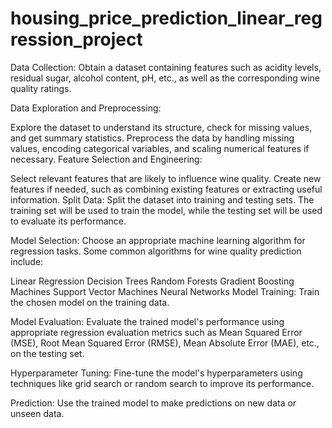 # housing_price_prediction_linear_regression_project
Data Collection: Obtain a dataset containing features such as acidity levels, residual sugar, alcohol content, pH, etc., as well as the corresponding wine quality ratings.

Data Exploration and Preprocessing:

Explore the dataset to understand its structure, check for missing values, and get summary statistics.
Preprocess the data by handling missing values, encoding categorical variables, and scaling numerical features if necessary.
Feature Selection and Engineering:

Select relevant features that are likely to influence wine quality.
Create new features if needed, such as combining existing features or extracting useful information.
Split Data: Split the dataset into training and testing sets. The training set will be used to train the model, while the testing set will be used to evaluate its performance.

Model Selection: Choose an appropriate machine learning algorithm for regression tasks. Some common algorithms for wine quality prediction include:

Linear Regression
Decision Trees
Random Forests
Gradient Boosting Machines
Support Vector Machines
Neural Networks
Model Training: Train the chosen model on the training data.

Model Evaluation: Evaluate the trained model's performance using appropriate regression evaluation metrics such as Mean Squared Error (MSE), Root Mean Squared Error (RMSE), Mean Absolute Error (MAE), etc., on the testing set.

Hyperparameter Tuning: Fine-tune the model's hyperparameters using techniques like grid search or random search to improve its performance.

Prediction: Use the trained model to make predictions on new data or unseen data.
